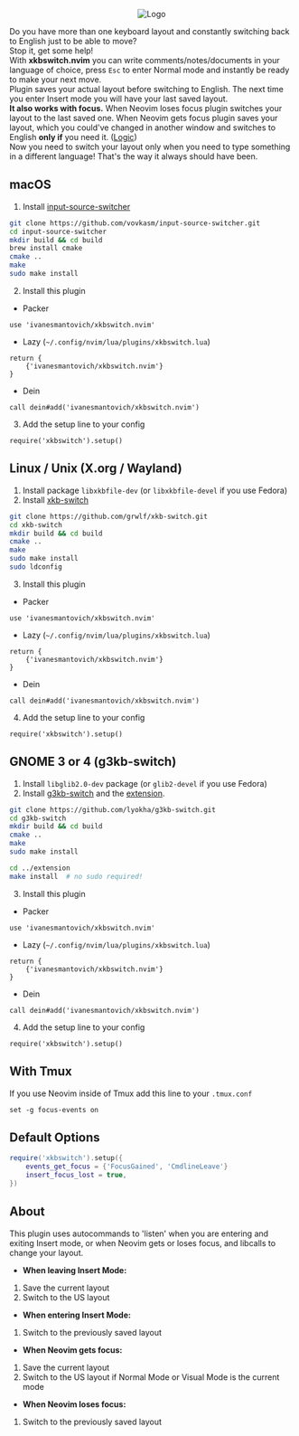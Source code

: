 <div align="center">
  <p>
    <img src="assets/logo.png" align="center" alt="Logo" />
  </p>
</div>

Do you have more than one keyboard layout and constantly switching back to English just to be able to move?\
Stop it, get some help!\
With **xkbswitch.nvim** you can write comments/notes/documents in your language of choice, press `Esc` to enter Normal mode and instantly be ready to make your next move.\
Plugin saves your actual layout before switching to English. The next time you enter Insert mode you will have your last saved layout.\
**It also works with focus.** When Neovim loses focus plugin switches your layout to the last saved one. When Neovim gets focus plugin saves your layout, which you could've changed in another window and switches to English **only if** you need it. ([Logic](#about))\
Now you need to switch your layout only when you need to type something in a different language! That's the way it always should have been.

## macOS
1. Install [input-source-switcher](https://github.com/vovkasm/input-source-switcher)
```bash
git clone https://github.com/vovkasm/input-source-switcher.git
cd input-source-switcher
mkdir build && cd build
brew install cmake
cmake ..
make
sudo make install
```
2. Install this plugin
* Packer
```
use 'ivanesmantovich/xkbswitch.nvim'
```
* Lazy (`~/.config/nvim/lua/plugins/xkbswitch.lua`)
```
return { 
    {'ivanesmantovich/xkbswitch.nvim'} 
}
```
* Dein
```
call dein#add('ivanesmantovich/xkbswitch.nvim')
```
3. Add the setup line to your config
```
require('xkbswitch').setup()
```

## Linux / Unix (X.org / Wayland)
1. Install package `libxkbfile-dev` (or `libxkbfile-devel` if you use Fedora)
2. Install [xkb-switch](https://github.com/grwlf/xkb-switch)
```bash
git clone https://github.com/grwlf/xkb-switch.git
cd xkb-switch
mkdir build && cd build
cmake ..
make
sudo make install
sudo ldconfig
```
3. Install this plugin
* Packer
```
use 'ivanesmantovich/xkbswitch.nvim'
```
* Lazy (`~/.config/nvim/lua/plugins/xkbswitch.lua`)
```
return { 
    {'ivanesmantovich/xkbswitch.nvim'} 
}
```
* Dein
```
call dein#add('ivanesmantovich/xkbswitch.nvim')
```
4. Add the setup line to your config
```
require('xkbswitch').setup()
```

## GNOME 3 or 4 (g3kb-switch)
1. Install `libglib2.0-dev` package (or `glib2-devel` if you use Fedora)
2. Install [g3kb-switch](https://github.com/lyokha/g3kb-switch) and the [extension](https://github.com/lyokha/g3kb-switch#gnome-41-and-newer).
```bash
git clone https://github.com/lyokha/g3kb-switch.git
cd g3kb-switch
mkdir build && cd build
cmake ..
make
sudo make install

cd ../extension
make install  # no sudo required!
```
3. Install this plugin
* Packer
```
use 'ivanesmantovich/xkbswitch.nvim'
```
* Lazy (`~/.config/nvim/lua/plugins/xkbswitch.lua`)
```
return { 
    {'ivanesmantovich/xkbswitch.nvim'} 
}
```
* Dein
```
call dein#add('ivanesmantovich/xkbswitch.nvim')
```
4. Add the setup line to your config
```
require('xkbswitch').setup()
```

## With Tmux
If you use Neovim inside of Tmux add this line to your `.tmux.conf`
```
set -g focus-events on
```

## Default Options
```lua
require('xkbswitch').setup({
    events_get_focus = {'FocusGained', 'CmdlineLeave'}
    insert_focus_lost = true,
})
```

## About
This plugin uses autocommands to 'listen' when you are entering and exiting Insert mode, or when Neovim gets or loses focus, and libcalls to change your layout.

* **When leaving Insert Mode:**
1) Save the current layout
2) Switch to the US layout

* **When entering Insert Mode:**
1. Switch to the previously saved layout

* **When Neovim gets focus:**
1. Save the current layout
2. Switch to the US layout if Normal Mode or Visual Mode is the current mode

* **When Neovim loses focus:**
1. Switch to the previously saved layout
